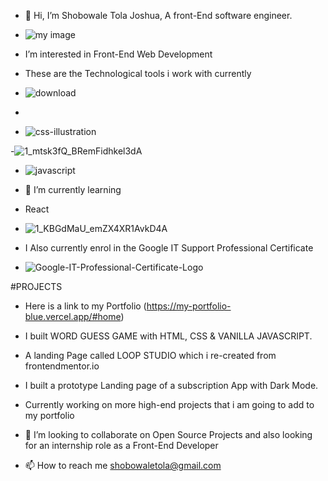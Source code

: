 - 👋 Hi, I’m Shobowale Tola Joshua,  A front-End software engineer.
- ![my image](https://user-images.githubusercontent.com/54154401/124410806-1fbd9e80-dd43-11eb-84c3-9073aeeb6610.jpeg)

- I’m interested in Front-End Web Development

- These are the Technological tools i work with currently 

- ![download](https://user-images.githubusercontent.com/54154401/124411725-03226600-dd45-11eb-8780-6633bb86eed8.png)
- 
- ![css-illustration](https://user-images.githubusercontent.com/54154401/124412739-18988f80-dd47-11eb-8d37-c2aa7d678270.png)

-![1_mtsk3fQ_BRemFidhkel3dA](https://user-images.githubusercontent.com/54154401/124412765-2817d880-dd47-11eb-835f-1de83b577ec3.png)


- ![javascript](https://user-images.githubusercontent.com/54154401/124411742-0a497400-dd45-11eb-954c-9237f71599f2.png)

- 🌱 I’m currently learning

- React

- ![1_KBGdMaU_emZX4XR1AvkD4A](https://user-images.githubusercontent.com/54154401/124411228-0c5f0300-dd44-11eb-82ea-997b705dcf13.gif)

- I Also currently enrol in the Google IT Support Professional Certificate
- ![Google-IT-Professional-Certificate-Logo](https://user-images.githubusercontent.com/54154401/124412115-b2f7d380-dd45-11eb-9466-258ea994e79d.png)

#PROJECTS

- Here is a link to my Portfolio (https://my-portfolio-blue.vercel.app/#home)
- I built WORD GUESS GAME with HTML, CSS & VANILLA JAVASCRIPT.
- A landing Page called LOOP STUDIO which i re-created from frontendmentor.io
- I built a prototype Landing page of a subscription App with Dark Mode.
- Currently working on more high-end projects that i am going to add to my portfolio

- 💞️ I’m looking to collaborate on Open Source Projects and also looking for an internship role as a Front-End Developer

- 📫 How to reach me shobowaletola@gmail.com 

<!---
CAMPSLOPY/CAMPSLOPY is a ✨ special ✨ repository because its `README.md` (this file) appears on your GitHub profile.
You can click the Preview link to take a look at your changes.
--->
